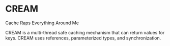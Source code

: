# CREAM
Cache Raps Everything Around Me

CREAM is a multi-thread safe caching mechanism that can return values for keys.
CREAM uses references, parameterized types, and synchronization.


